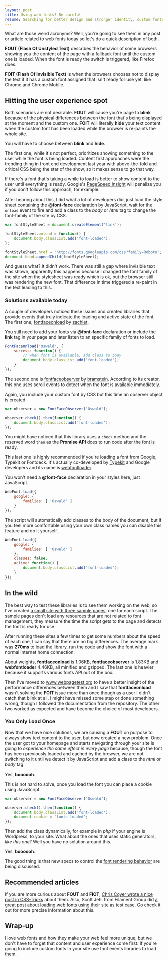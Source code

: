 ```yaml
---
layout: post
title: Using web fonts? Be careful
resume: Searching for better design and stronger identity, custom fonts have become something present in almost all modern sites. While the result is great, this feature also comes with one or more network requests and other compromises like FOUT and FOIT.
---
```


What are those weird acronyms? Well, you're going to see them in any post or article related to web fonts today so let's do a quick description of both.

**FOUT (Flash Of Unstyled Text)** describes the behavior of some browsers showing you the content of the page with a fallback font until the custom one is loaded. When the font is ready the switch is triggered, like Firefox does.

**FOIT (Flash Of Invisible Text)** is when the browsers chooses not to display the text if it has a custom font assigned that isn't ready for use yet, like Chrome and Chrome Mobile.


## Hitting the user experience spot

Both scenarios are not desirable. **FOUT** will cause you're page to **blink** because of the physical differences between the font that's being displayed at the moment and the custom one. **FOIT** will literally **hide** your text content when the custom font has been loaded while the browser is re-paints the whole site.

You will have to choose between **blink** and **hide**.

The first one, while it's not perfect, prioritizes showing something to the user while the font is being loaded. Content first approaches were the trending thing in front end development last year with above-the-fold and critical CSS being the star of the show, so it makes sense to go that way.

If there's a font that's taking a while to load is better to show content to the user until everything is ready. Google's <a href="https://developers.google.com/speed/pagespeed/insights/" target="_blank">PageSpeed Insight</a> will penalize you if you don't follow this approach, for example.

After hearing about this, I did what a lot of developers did, just load the style sheet containing the **@font-face** declaration by JavaScript, wait for the `onload` event to fire and add a class to the *body* or *html* tag to change the font-family of the site by CSS.

```js
var fontStyleSheet = document.createElement('link');

fontStyleSheet.onload = function() {
    document.body.classList.add('font-loaded');
};

fontStyleSheet.href = 'http://fonts.googleapis.com/css?family=Roboto';
document.head.appendChild(fontStyleSheet);
```

And guess what? It didn't work. There was still a gap where invisible text was shown, apparently this happens because I changed the font family of the site when the stylesheet was ready which is ok, but the browser still was rendering the new font. That difference in time triggered a re-paint in the text leading to this.


### Solutions available today

A couple of developers noticed these issues and created libraries that provide events that truly indicate the loading and active state of the font. The first one, <a href="https://github.com/zachleat/fontfaceonload" target="_blank">fontfaceonload</a> by <a href="https://github.com/zachleat" target="_blank">zachlet</a>.

You still need to add your fonts via **@font-face** declaration or include the **link** tag in your page and later listen to an specific family of fonts to load.

```js
FontFaceOnload("Oswald", {
    success: function() {
        // when font is available, add class to body
        document.body.classList.add('font-loaded'); 
    }
});
```

The second one is <a href="https://github.com/bramstein/fontfaceobserver" target="_blank">fontfaceobserver</a> by <a href="https://github.com/bramstein">bramstein</a>. According to its creator, this one uses scroll events to detect when the font is available immediately.

Again, you include your custom font by CSS but this time an observer object is created.

```js
var observer = new FontFaceObserver('Oswald');

observer.check().then(function() {
    document.body.classList.add('font-loaded');
});
```

You might have noticed that this library uses a `check` method and the reserved word `then` as the **Promise API** does to run code after the font is ready.

This last one is highly recommended if you're loading a font from Google, Typekit or Fontdeck. It's actually co-developed by <a href="https://github.com/typekit" target="_blank">Typekit</a> and Google developers and its name is <a href="https://github.com/typekit/webfontloader" target="_blank">webfontloader</a>.

You won't need a **@font-face** declaration in your styles here, just JavaScript.

```js
WebFont.load({
    google: {
        families: [ 'Oswald' ]
    }
});
```

The script will automatically add classes to the body of the document, but if you feel more comfortable using your own class names you can disable this feature and do it yourself.

```js
WebFont.load({
    google: {
        families: [ 'Oswald' ]
    },
    classes: false,
    active: function() {
        document.body.classList.add('font-loaded');
    }
});
```

## In the wild

The best way to test these libraries is to see them working on the web, so I've created <a href="https://jeremenichelli.github.io/web-font-samples" target="_blank">a small site with three sample pages</a>, one for each script. The sample pages don't load any resources that are not related to font management, they measure the time the script gets to the page and detects the font is ready for use.

After running these sites a few times to get some numbers about the speed of each one, I can say that there are no big differences. The average mark was **270ms** to load the library, run the code and show the font with a normal internet home connection.

About weights, **fontfaceonload** is 1.06KB, **fontfaceobserver** is 1.83KB and **webfontloader** 4.46KB, all minified and gzipped. The last one is heavier because it supports various fonts API out of the box.

Then I've moved to <a href="http://www.webpagetest.org/" target="_blank">www.webpagetest.org</a> to have a better insight of the performance differences between them and I saw that **fontfaceonload** wasn't solving the **FOIT** issue more than once though as a user I didn't catch that blink at all. I might have missed some step or done something wrong, though I followed the documentation from the repository. The other two worked as expected and have become the choice of most developers.


### You Only Load Once

Now that we have nice solutions, we are causing a **FOUT** on purpose to always show text content to the user, but now created a new problem. Once the user got to your homepage and starts navigating through your site is going to *experience the same effect in every page* because, though the font has been previously loaded and cached by the browser, we are not switching to it until we detect it by JavaScript and add a class to the *html* or *body* tag.

Yes, **boooooh**.

This is not hard to solve, once you load the font you can place a cookie using JavaScript.

```js
var observer = new FontFaceObserver('Oswald');

observer.check().then(function() {
    document.body.classList.add('font-loaded');
    document.cookie = 'fonts-loaded';
});
```

Then add the class dynamically, for example in *php* if your engine is Wordpress, to your site. What about the ones that uses static generators, *like this one*? Well you have no solution around this.

Yes, **boooooh**.

The good thing is that new specs to control the <a href="https://github.com/KenjiBaheux/css-font-rendering" target="_blank">font rendering behavior</a> are being discussed.

## Recommended articles

If you are more curious about **FOUT** and **FIOT**, <a href="https://css-tricks.com/fout-foit-foft/" target="_blank">Chris Coyer wrote a nice post in CSS-Tricks</a> about them. Also, Scott Jehl from Filament Group did <a href="https://www.filamentgroup.com/lab/font-events.html" target="_blank">a great post about loading web fonts</a> using their site as test case. Go check it out for more precise information about this.


## Wrap-up

I love web fonts and how they make your web feel more unique, but we don't have to forget that content and user experience come first. If you're going to include custom fonts in your site use font events libraries to load them.

